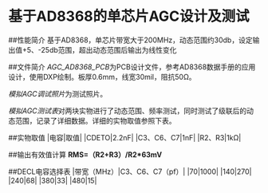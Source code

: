 # 基于AD8368的单芯片AGC设计及测试

##性能简介
基于AD8368，单芯片带宽大于200MHz，动态范围约30db，设定输出值+5、-25db范围，超出动态范围后输出为线性变化

##文件简介
*AGC_AD8368_PCB*为PCB设计文件，参考AD8368数据手册的应用设计，使用DXP绘制。板厚0.6mm，线宽30mil，阻抗50Ω。

*模拟AGC调试照片*为测试照片。

*模拟AGC测试表*对两块实物进行了动态范围、频率测试，同时测试了级联后的动态范围，记录了详细数据。详细的实物取值参照下表。

##实物取值
|电容|取值|
|CDETO|2.2nF|
|C3、C6、C7|1nF|
|R2、R3|1kΩ|

##输出有效值计算
**RMS=（R2+R3）/R2*63mV**

##DECL电容选择表
|带宽（MHz）|C3、C6、C7（pf）|
|70|1000|
|140|270|
|240|68|
|380|33|
|480|15|
